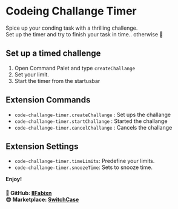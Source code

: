 # Codeing Challange Timer
Spice up your conding task with a thrilling challenge.<br>
Set up the timer and try to finish your task in time.. otherwise 🤯

## Set up a timed challenge
1. Open Command Palet and type `createChallange`
2. Set your limit.
3. Start the timer from the startusbar

## Extension Commands
* `code-challange-timer.createChallange` : Set ups the challange
* `code-challange-timer.startChallange` : Started the challange
* `code-challange-timer.cancelChallange` : Cancels the challange

## Extension Settings

* `code-challange-timer.timeLimits`: Predefine your limits.
* `code-challange-timer.snoozeTime`: Sets to snooze time.

**Enjoy!**

#### 🤯 GitHub: [IIFabixn](https://github.com/IIFabixn) <br> 😎 Marketplace: [SwitchCase](https://marketplace.visualstudio.com/publishers/SwitchCase)
